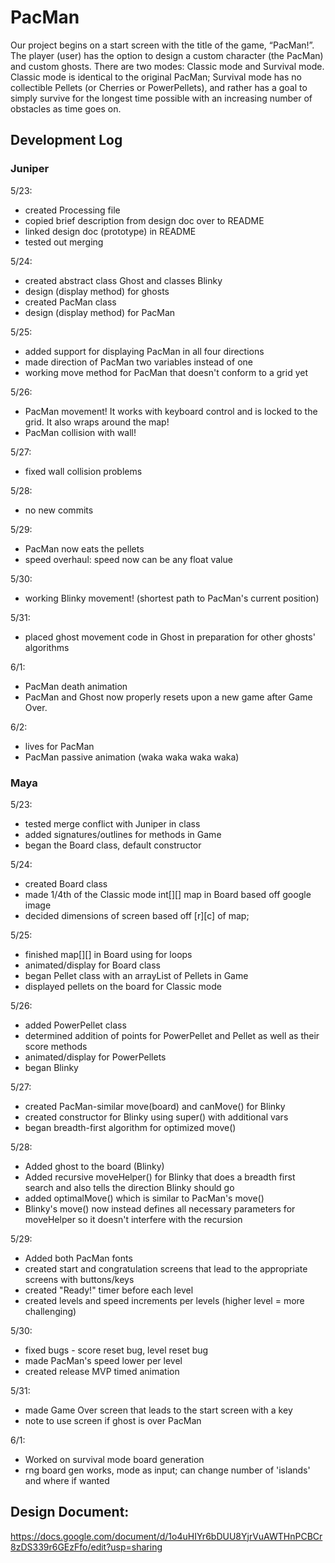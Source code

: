 # PacMan
Our project begins on a start screen with the title of the game, “PacMan!”. The player (user) has the option to design a custom character (the PacMan) and custom ghosts. There are two modes: Classic mode and Survival mode. Classic mode is identical to the original PacMan; Survival mode has no collectible Pellets (or Cherries or PowerPellets), and rather has a goal to simply survive for the longest time possible with an increasing number of obstacles as time goes on.


## Development Log
### Juniper
5/23:
- created Processing file
- copied brief description from design doc over to README
- linked design doc (prototype) in README
- tested out merging

5/24:
- created abstract class Ghost and classes Blinky
- design (display method) for ghosts
- created PacMan class
- design (display method) for PacMan

5/25:
- added support for displaying PacMan in all four directions
- made direction of PacMan two variables instead of one
- working move method for PacMan that doesn't conform to a grid yet

5/26:
- PacMan movement! It works with keyboard control and is locked to the grid. It also wraps around the map!
- PacMan collision with wall!

5/27:
- fixed wall collision problems

5/28:
- no new commits

5/29:
- PacMan now eats the pellets
- speed overhaul: speed now can be any float value

5/30:
- working Blinky movement! (shortest path to PacMan's current position)

5/31:
- placed ghost movement code in Ghost in preparation for other ghosts' algorithms

6/1:
- PacMan death animation
- PacMan and Ghost now properly resets upon a new game after Game Over.

6/2:
- lives for PacMan
- PacMan passive animation (waka waka waka waka)

### Maya
5/23:
- tested merge conflict with Juniper in class
- added signatures/outlines for methods in Game
- began the Board class, default constructor

5/24:
- created Board class
- made 1/4th of the Classic mode int[][] map in Board based off google image
- decided dimensions of screen based off [r][c] of map;

5/25:
- finished map[][] in Board using for loops
- animated/display for Board class
- began Pellet class with an arrayList of Pellets in Game
- displayed pellets on the board for Classic mode

5/26:
- added PowerPellet class
- determined addition of points for PowerPellet and Pellet as well as their score methods
- animated/display for PowerPellets
- began Blinky

5/27:
- created PacMan-similar move(board) and canMove() for Blinky
- created constructor for Blinky using super() with additional vars
- began breadth-first algorithm for optimized move()

5/28:
- Added ghost to the board (Blinky)
- Added recursive moveHelper() for Blinky that does a breadth first search and also tells the direction Blinky should go
- added optimalMove() which is similar to PacMan's move()
- Blinky's move() now instead defines all necessary parameters for moveHelper so it doesn't interfere with the recursion

5/29:
- Added both PacMan fonts
- created start and congratulation screens that lead to the appropriate screens with buttons/keys
- created "Ready!" timer before each level
- created levels and speed increments per levels (higher level = more challenging)

5/30:
- fixed bugs - score reset bug, level reset bug
- made PacMan's speed lower per level
- created release MVP timed animation

5/31:
- made Game Over screen that leads to the start screen with a key
- note to use screen if ghost is over PacMan

6/1:
- Worked on survival mode board generation
- rng board gen works, mode as input; can change number of 'islands' and where if wanted

## Design Document:
https://docs.google.com/document/d/1o4uHIYr6bDUU8YjrVuAWTHnPCBCr8zDS339r6GEzFfo/edit?usp=sharing
